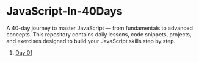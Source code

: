 # JavaScript-In-40Days

A 40-day journey to master JavaScript — from fundamentals to advanced concepts. This repository contains daily lessons, code snippets, projects, and exercises designed to build your JavaScript skills step by step.

1. [Day 01](JavaScript-ln-40Days/Day01)
